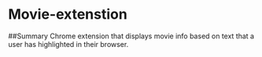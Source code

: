 # Movie-extenstion

##Summary
Chrome extension that displays movie info based on text that a user has highlighted in their browser.
